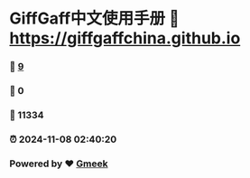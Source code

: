 # GiffGaff中文使用手册 :link: https://giffgaffchina.github.io 
### :page_facing_up: [9](https://giffgaffchina.github.io/tag.html) 
### :speech_balloon: 0 
### :hibiscus: 11334 
### :alarm_clock: 2024-11-08 02:40:20 
### Powered by :heart: [Gmeek](https://github.com/Meekdai/Gmeek)
